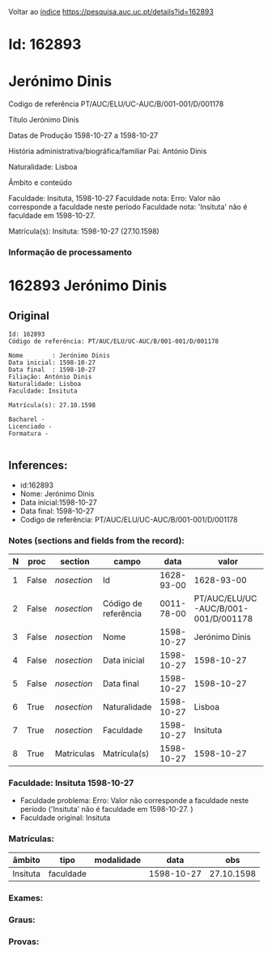 
Voltar ao [índice](00%20Lista.md)
https://pesquisa.auc.uc.pt/details?id=162893

# Id: 162893
# Jerónimo Dinis

Codigo de referência
PT/AUC/ELU/UC-AUC/B/001-001/D/001178

Título
Jerónimo Dinis

Datas de Produção
1598-10-27 a 1598-10-27

História administrativa/biográfica/familiar
Pai: António Dinis

Naturalidade: Lisboa


Âmbito e conteúdo

Faculdade: Insituta, 1598-10-27 
Faculdade nota: Erro: Valor não corresponde a faculdade neste período
Faculdade nota: 'Insituta' não é faculdade em 1598-10-27.  

Matrícula(s):
Insituta: 1598-10-27 (27.10.1598)


### Informação de processamento
# 162893 Jerónimo Dinis

## Original
```
Id: 162893
Código de referência: PT/AUC/ELU/UC-AUC/B/001-001/D/001178

Nome        : Jerónimo Dinis
Data inicial: 1598-10-27
Data final  : 1598-10-27
Filiação: António Dinis
Naturalidade: Lisboa
Faculdade: Insituta

Matrícula(s): 27.10.1598

Bacharel -
Licenciado - 
Formatura - 


```
## Inferences:
* id:162893
* Nome: Jerónimo Dinis
* Data inicial:1598-10-27
* Data final: 1598-10-27
* Codigo de referência: PT/AUC/ELU/UC-AUC/B/001-001/D/001178

### Notes (sections and fields from the record):
|N  |proc   |section      |campo                 |data        |valor                                 |obs         |
|---|-------|-------------|----------------------|------------|--------------------------------------|------------|
|1  |False  |*nosection*  |Id                    |1628-93-00  |1628-93-00                            |162893      |
|2  |False  |*nosection*  |Código de referência  |0011-78-00  |PT/AUC/ELU/UC-AUC/B/001-001/D/001178  |            |
|3  |False  |*nosection*  |Nome                  |1598-10-27  |Jerónimo Dinis                        |            |
|4  |False  |*nosection*  |Data inicial          |1598-10-27  |1598-10-27                            |1598-10-27  |
|5  |False  |*nosection*  |Data final            |1598-10-27  |1598-10-27                            |1598-10-27  |
|6  |True   |*nosection*  |Naturalidade          |1598-10-27  |Lisboa                                |            |
|7  |True   |*nosection*  |Faculdade             |1598-10-27  |Insituta                              |            |
|8  |True   |Matrículas   |Matrícula(s)          |1598-10-27  |1598-10-27                            |27.10.1598  |
### Faculdade: Insituta 1598-10-27 
* Faculdade problema: Erro: Valor não corresponde a faculdade neste período ('Insituta' não é faculdade em 1598-10-27.  )
* Faculdade original: Insituta

### Matrículas:
|âmbito    |tipo       |modalidade|data        |obs         |
|----------|-----------|----------|------------|------------|
|Insituta  |faculdade  |          |1598-10-27  |27.10.1598  |

### Exames:

### Graus:

### Provas:


